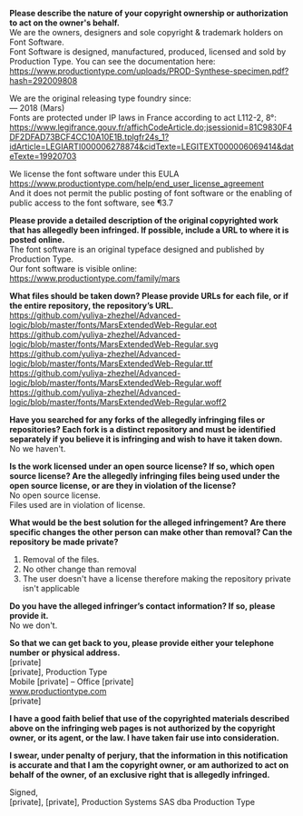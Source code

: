 **Please describe the nature of your copyright ownership or authorization to act on the owner's behalf.**  
We are the owners, designers and sole copyright & trademark holders on Font Software.  
Font Software is designed, manufactured, produced, licensed and sold by Production Type. You can see the documentation here:  
https://www.productiontype.com/uploads/PROD-Synthese-specimen.pdf?hash=292009808

We are the original releasing type foundry since:  
— 2018 (Mars)  
Fonts are protected under IP laws in France according to act L112-2, 8°:  
https://www.legifrance.gouv.fr/affichCodeArticle.do;jsessionid=81C9830F4DF2DFAD73BCF4CC10A10E1B.tplgfr24s_1?idArticle=LEGIARTI000006278874&cidTexte=LEGITEXT000006069414&dateTexte=19920703

We license the font software under this EULA https://www.productiontype.com/help/end_user_license_agreement  
And it does not permit the public posting of font software or the enabling of public access to the font software, see ¶3.7


**Please provide a detailed description of the original copyrighted work that has allegedly been infringed. If possible, include a URL to where it is posted online.**  
The font software is an original typeface designed and published by Production Type.  
Our font software is visible online:  
https://www.productiontype.com/family/mars

**What files should be taken down? Please provide URLs for each file, or if the entire repository, the repository’s URL.**  
https://github.com/yuliya-zhezhel/Advanced-logic/blob/master/fonts/MarsExtendedWeb-Regular.eot  
https://github.com/yuliya-zhezhel/Advanced-logic/blob/master/fonts/MarsExtendedWeb-Regular.svg  
https://github.com/yuliya-zhezhel/Advanced-logic/blob/master/fonts/MarsExtendedWeb-Regular.ttf  
https://github.com/yuliya-zhezhel/Advanced-logic/blob/master/fonts/MarsExtendedWeb-Regular.woff  
https://github.com/yuliya-zhezhel/Advanced-logic/blob/master/fonts/MarsExtendedWeb-Regular.woff2  

**Have you searched for any forks of the allegedly infringing files or repositories? Each fork is a distinct repository and must be identified separately if you believe it is infringing and wish to have it taken down.**  
No we haven't.

**Is the work licensed under an open source license? If so, which open source license? Are the allegedly infringing files being used under the open source license, or are they in violation of the license?**  
No open source license.  
Files used are in violation of license.

**What would be the best solution for the alleged infringement? Are there specific changes the other person can make other than removal? Can the repository be made private?**  
1. Removal of the files.  
2. No other change than removal  
3. The user doesn't have a license therefore making the repository private isn't applicable

**Do you have the alleged infringer’s contact information? If so, please provide it.**  
No we don't.

**So that we can get back to you, please provide either your telephone number or physical address.**  
[private]  
[private], Production Type  
Mobile [private] – Office [private]  
www.productiontype.com  
[private]

**I have a good faith belief that use of the copyrighted materials described above on the infringing web pages is not authorized by the copyright owner, or its agent, or the law. I have taken fair use into consideration.**  

**I swear, under penalty of perjury, that the information in this notification is accurate and that I am the copyright owner, or am authorized to act on behalf of the owner, of an exclusive right that is allegedly infringed.**  

Signed,  
[private], [private], Production Systems SAS dba Production Type
